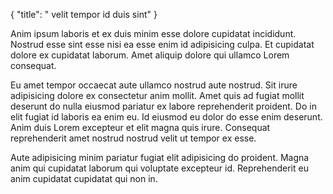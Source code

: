 {
  "title": " velit tempor id duis sint"
}

Anim ipsum laboris et ex duis minim esse dolore cupidatat incididunt. Nostrud esse sint esse nisi ea esse enim id adipisicing culpa. Et cupidatat dolore ex cupidatat laborum. Amet aliquip dolore qui ullamco Lorem consequat.

Eu amet tempor occaecat aute ullamco nostrud aute nostrud. Sit irure adipisicing dolore ex consectetur anim mollit. Amet quis ad fugiat mollit deserunt do nulla eiusmod pariatur ex labore reprehenderit proident. Do in elit fugiat id laboris ea enim eu. Id eiusmod eu dolor do esse enim deserunt. Anim duis Lorem excepteur et elit magna quis irure. Consequat reprehenderit amet nostrud nostrud velit ut tempor ex esse.

Aute adipisicing minim pariatur fugiat elit adipisicing do proident. Magna anim qui cupidatat laborum qui voluptate excepteur id. Reprehenderit eu anim cupidatat cupidatat qui non in.